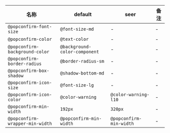 | 名称 | default | seer | 备注 |
| --- | --- | --- | --- |
| `@popconfirm-font-size` | `@font-size-md` | - | - |
| `@popconfirm-color` | `@text-color` | - | - |
| `@popconfirm-background-color` | `@background-color-component` | - | - |
| `@popconfirm-border-radius` | `@border-radius-sm` | - | - |
| `@popconfirm-box-shadow` | `@shadow-bottom-md` | - | - |
| `@popconfirm-icon-size` | `@font-size-lg` | - | - |
| `@popconfirm-icon-color` | `@color-warning` | `@color-warning-l10` | - |
| `@popconfirm-min-width` | `192px` | `320px` | - |
| `@popconfirm-wrapper-min-width` | `@popconfirm-min-width` | `@popconfirm-min-width` | - |
